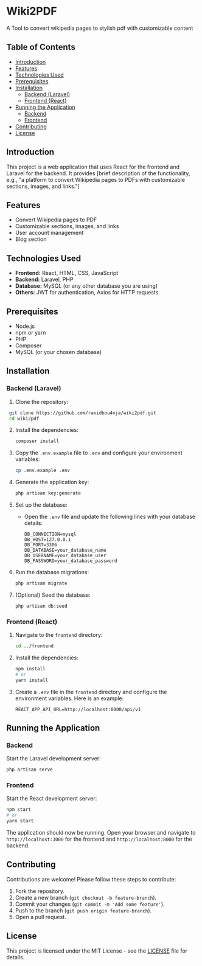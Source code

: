 # Wiki2PDF

A Tool to convert wikipedia pages to stylish pdf with customizable content

## Table of Contents

- [Introduction](#introduction)
- [Features](#features)
- [Technologies Used](#technologies-used)
- [Prerequisites](#prerequisites)
- [Installation](#installation)
  - [Backend (Laravel)](#backend-laravel)
  - [Frontend (React)](#frontend-react)
- [Running the Application](#running-the-application)
  - [Backend](#backend)
  - [Frontend](#frontend)
- [Contributing](#contributing)
- [License](#license)

## Introduction

This project is a web application that uses React for the frontend and Laravel for the backend. It provides [brief description of the functionality, e.g., "a platform to convert Wikipedia pages to PDFs with customizable sections, images, and links."]

## Features

- Convert Wikipedia pages to PDF
- Customizable sections, images, and links
- User account management
- Blog section

## Technologies Used

- **Frontend:** React, HTML, CSS, JavaScript
- **Backend:** Laravel, PHP
- **Database:** MySQL (or any other database you are using)
- **Others:** JWT for authentication, Axios for HTTP requests

## Prerequisites

- Node.js
- npm or yarn
- PHP
- Composer
- MySQL (or your chosen database)

## Installation

### Backend (Laravel)

1. Clone the repository:

  ```bash
   git clone https://github.com/raxidbou4nja/wiki2pdf.git
   cd wiki2pdf
   ```

2. Install the dependencies:

   ```bash
   composer install
   ```

3. Copy the `.env.example` file to `.env` and configure your environment variables:

   ```bash
   cp .env.example .env
   ```

4. Generate the application key:

   ```bash
   php artisan key:generate
   ```

5. Set up the database:

   - Open the `.env` file and update the following lines with your database details:

     ```env
     DB_CONNECTION=mysql
     DB_HOST=127.0.0.1
     DB_PORT=3306
     DB_DATABASE=your_database_name
     DB_USERNAME=your_database_user
     DB_PASSWORD=your_database_password
     ```

6. Run the database migrations:

   ```bash
   php artisan migrate
   ```

7. (Optional) Seed the database:

   ```bash
   php artisan db:seed
   ```

### Frontend (React)

1. Navigate to the `frontend` directory:

   ```bash
   cd ../frontend
   ```

2. Install the dependencies:

   ```bash
   npm install
   # or
   yarn install
   ```

3. Create a `.env` file in the `frontend` directory and configure the environment variables. Here is an example:

   ```env
   REACT_APP_API_URL=http://localhost:8000/api/v1
   ```

## Running the Application

### Backend

Start the Laravel development server:

```bash
php artisan serve
```

### Frontend

Start the React development server:

```bash
npm start
# or
yarn start
```

The application should now be running. Open your browser and navigate to `http://localhost:3000` for the frontend and `http://localhost:8000` for the backend.

## Contributing

Contributions are welcome! Please follow these steps to contribute:

1. Fork the repository.
2. Create a new branch (`git checkout -b feature-branch`).
3. Commit your changes (`git commit -m 'Add some feature'`).
4. Push to the branch (`git push origin feature-branch`).
5. Open a pull request.

## License

This project is licensed under the MIT License - see the [LICENSE](LICENSE) file for details.
